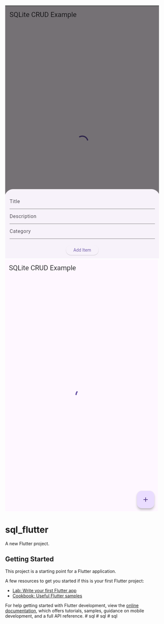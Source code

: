 ![alt text](https://github.com/farisrendang/sql/blob/main/assets/1.png?raw=true)
![alt text](https://github.com/farisrendang/sql/blob/main/assets/2.png?raw=true)
# sql_flutter

A new Flutter project.

## Getting Started

This project is a starting point for a Flutter application.

A few resources to get you started if this is your first Flutter project:

- [Lab: Write your first Flutter app](https://docs.flutter.dev/get-started/codelab)
- [Cookbook: Useful Flutter samples](https://docs.flutter.dev/cookbook)

For help getting started with Flutter development, view the
[online documentation](https://docs.flutter.dev/), which offers tutorials,
samples, guidance on mobile development, and a full API reference.
#   s q l 
 
 #   s q l 
 
 #   s q l 
 
 
